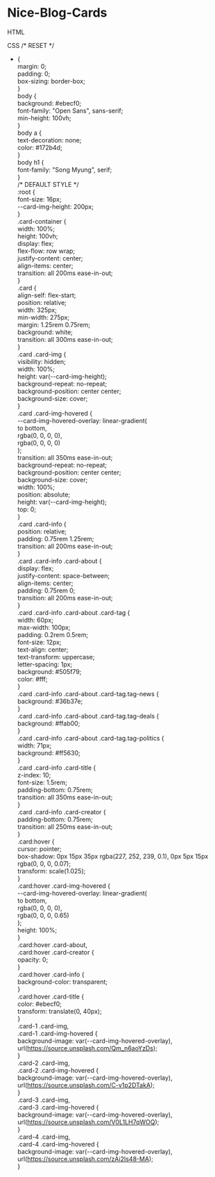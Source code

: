 # Nice-Blog-Cards

HTML
<!-- <div class="card-container">  
  <div class="card card-1">  
   <div class="card-img"></div>  
   <a href="" class="card-link">  
    <div class="card-img-hovered"></div>  
   </a>  
   <div class="card-info">  
    <div class="card-about">  
     <a class="card-tag tag-news">NEWS</a>  
    <div class="card-time">6/1/2022</div>  
    </div>  
    <h1 class="card-title">There have been big Tesla accident at New Jersey</h1>  
    <div class="card-creator">by <a href="">Sardorbek Usmonov</a></div>  
   </div>  
  </div>  
  <div class="card card-2">  
   <div class="card-img"></div>  
   <a href="" class="card-link">  
    <div class="card-img-hovered"></div>  
   </a>  
   <div class="card-info">  
    <div class="card-about">  
     <a class="card-tag">Tech</a>  
    <div class="card-time">6/01/2022</div>  
    </div>  
    <h1 class="card-title">Samsung laptops is exploding again</h1>  
    <div class="card-creator">by <a href="">Tyler Platt</a></div>  
   </div>  
  </div>  
  <div class="card card-3">  
   <div class="card-img"></div>  
   <a href="" class="card-link">  
    <div class="card-img-hovered"></div>  
   </a>  
   <div class="card-info">  
    <div class="card-about">  
     <a class="card-tag tag-deals">Deals</a>  
    <div class="card-time">5/2/2022</div>  
    </div>  
    <h1 class="card-title">Apple is having big Sale for the first time</h1>  
    <div class="card-creator">by <a href="">Timur Mirzoyev</a></div>  
   </div>  
  </div>  
  <div class="card card-4">  
   <div class="card-img"></div>  
   <a href="" class="card-link">  
    <div class="card-img-hovered"></div>  
   </a>  
   <div class="card-info">  
    <div class="card-about">  
     <a class="card-tag tag-politics">Politics</a>  
    <div class="card-time">5/2/2000</div>  
    </div>  
    <h1 class="card-title">Net-Nutrality is coming to its end</h1>  
    <div class="card-creator">by <a href="">Gregoy Trem</a></div>  
   </div>  
  </div>  
 </div>   -->
 
 CSS
 /* RESET */  
 * {  
  margin: 0;  
  padding: 0;  
  box-sizing: border-box;  
 }  
 body {  
  background: #ebecf0;  
  font-family: "Open Sans", sans-serif;  
  min-height: 100vh;  
 }  
 body a {  
  text-decoration: none;  
  color: #172b4d;  
 }  
 body h1 {  
  font-family: "Song Myung", serif;  
 }  
 /* DEFAULT STYLE */  
 :root {  
  font-size: 16px;  
  --card-img-height: 200px;  
 }  
 .card-container {  
  width: 100%;  
  height: 100vh;  
  display: flex;  
  flex-flow: row wrap;  
  justify-content: center;  
  align-items: center;  
  transition: all 200ms ease-in-out;  
 }  
 .card {  
  align-self: flex-start;  
  position: relative;  
  width: 325px;  
  min-width: 275px;  
  margin: 1.25rem 0.75rem;  
  background: white;  
  transition: all 300ms ease-in-out;  
 }  
 .card .card-img {  
  visibility: hidden;  
  width: 100%;  
  height: var(--card-img-height);  
  background-repeat: no-repeat;  
  background-position: center center;  
  background-size: cover;  
 }  
 .card .card-img-hovered {  
  --card-img-hovered-overlay: linear-gradient(  
   to bottom,  
   rgba(0, 0, 0, 0),  
   rgba(0, 0, 0, 0)  
  );  
  transition: all 350ms ease-in-out;  
  background-repeat: no-repeat;  
  background-position: center center;  
  background-size: cover;  
  width: 100%;  
  position: absolute;  
  height: var(--card-img-height);  
  top: 0;  
 }  
 .card .card-info {  
  position: relative;  
  padding: 0.75rem 1.25rem;  
  transition: all 200ms ease-in-out;  
 }  
 .card .card-info .card-about {  
  display: flex;  
  justify-content: space-between;  
  align-items: center;  
  padding: 0.75rem 0;  
  transition: all 200ms ease-in-out;  
 }  
 .card .card-info .card-about .card-tag {  
  width: 60px;  
  max-width: 100px;  
  padding: 0.2rem 0.5rem;  
  font-size: 12px;  
  text-align: center;  
  text-transform: uppercase;  
  letter-spacing: 1px;  
  background: #505f79;  
  color: #fff;  
 }  
 .card .card-info .card-about .card-tag.tag-news {  
  background: #36b37e;  
 }  
 .card .card-info .card-about .card-tag.tag-deals {  
  background: #ffab00;  
 }  
 .card .card-info .card-about .card-tag.tag-politics {  
  width: 71px;  
  background: #ff5630;  
 }  
 .card .card-info .card-title {  
  z-index: 10;  
  font-size: 1.5rem;  
  padding-bottom: 0.75rem;  
  transition: all 350ms ease-in-out;  
 }  
 .card .card-info .card-creator {  
  padding-bottom: 0.75rem;  
  transition: all 250ms ease-in-out;  
 }  
 .card:hover {  
  cursor: pointer;  
  box-shadow: 0px 15px 35px rgba(227, 252, 239, 0.1), 0px 5px 15px rgba(0, 0, 0, 0.07);  
  transform: scale(1.025);  
 }  
 .card:hover .card-img-hovered {  
  --card-img-hovered-overlay: linear-gradient(  
   to bottom,  
   rgba(0, 0, 0, 0),  
   rgba(0, 0, 0, 0.65)  
  );  
  height: 100%;  
 }  
 .card:hover .card-about,  
 .card:hover .card-creator {  
  opacity: 0;  
 }  
 .card:hover .card-info {  
  background-color: transparent;  
 }  
 .card:hover .card-title {  
  color: #ebecf0;  
  transform: translate(0, 40px);  
 }  
 .card-1 .card-img,  
 .card-1 .card-img-hovered {  
  background-image: var(--card-img-hovered-overlay), url(https://source.unsplash.com/Qm_n6aoYzDs);  
 }  
 .card-2 .card-img,  
 .card-2 .card-img-hovered {  
  background-image: var(--card-img-hovered-overlay), url(https://source.unsplash.com/C-v1p2DTakA);  
 }  
 .card-3 .card-img,  
 .card-3 .card-img-hovered {  
  background-image: var(--card-img-hovered-overlay), url(https://source.unsplash.com/V0L1LH7qWOQ);  
 }  
 .card-4 .card-img,  
 .card-4 .card-img-hovered {  
  background-image: var(--card-img-hovered-overlay), url(https://source.unsplash.com/zAi2Is48-MA);  
 }  
